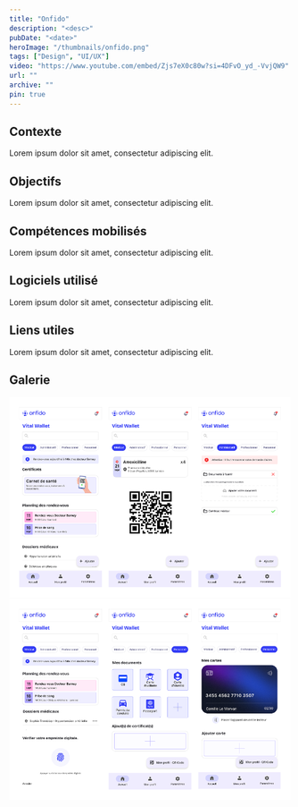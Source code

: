 ```yaml
---
title: "Onfido"
description: "<desc>"
pubDate: "<date>"
heroImage: "/thumbnails/onfido.png"
tags: ["Design", "UI/UX"]
video: "https://www.youtube.com/embed/Zjs7eX0c80w?si=4DFvO_yd_-VvjQW9"
url: ""
archive: ""
pin: true
---
```


## Contexte
Lorem ipsum dolor sit amet, consectetur adipiscing elit.

## Objectifs
Lorem ipsum dolor sit amet, consectetur adipiscing elit.

## Compétences mobilisés
Lorem ipsum dolor sit amet, consectetur adipiscing elit.

## Logiciels utilisé
Lorem ipsum dolor sit amet, consectetur adipiscing elit.

## Liens utiles
Lorem ipsum dolor sit amet, consectetur adipiscing elit.

## Galerie
![onfido Image 1](src/assets/projects/onfido/onfido1.png)
![onfido Image 2](src/assets/projects/onfido/onfido2.png)
